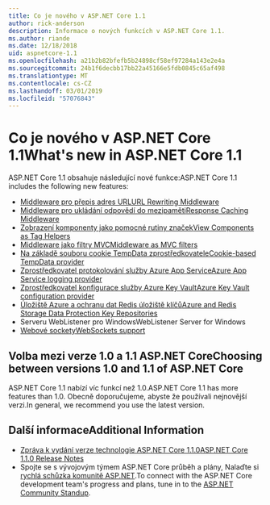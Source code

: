 ```yaml
---
title: Co je nového v ASP.NET Core 1.1
author: rick-anderson
description: Informace o nových funkcích v ASP.NET Core 1.1.
ms.author: riande
ms.date: 12/18/2018
uid: aspnetcore-1.1
ms.openlocfilehash: a21b2b82bfefb5b24898cf58ef97284a143e2e4a
ms.sourcegitcommit: 24b1f6decbb17bb22a45166e5fdb0845c65af498
ms.translationtype: MT
ms.contentlocale: cs-CZ
ms.lasthandoff: 03/01/2019
ms.locfileid: "57076843"
---
```

# <a name="whats-new-in-aspnet-core-11"></a><span data-ttu-id="2b889-103">Co je nového v ASP.NET Core 1.1</span><span class="sxs-lookup"><span data-stu-id="2b889-103">What's new in ASP.NET Core 1.1</span></span>

<span data-ttu-id="2b889-104">ASP.NET Core 1.1 obsahuje následující nové funkce:</span><span class="sxs-lookup"><span data-stu-id="2b889-104">ASP.NET Core 1.1 includes the following new features:</span></span>

- [<span data-ttu-id="2b889-105">Middleware pro přepis adres URL</span><span class="sxs-lookup"><span data-stu-id="2b889-105">URL Rewriting Middleware</span></span>](xref:fundamentals/url-rewriting)
- [<span data-ttu-id="2b889-106">Middleware pro ukládání odpovědí do mezipaměti</span><span class="sxs-lookup"><span data-stu-id="2b889-106">Response Caching Middleware</span></span>](xref:performance/caching/middleware)
- [<span data-ttu-id="2b889-107">Zobrazení komponenty jako pomocné rutiny značek</span><span class="sxs-lookup"><span data-stu-id="2b889-107">View Components as Tag Helpers</span></span>](xref:mvc/views/view-components#invoking-a-view-component-as-a-tag-helper)
- [<span data-ttu-id="2b889-108">Middleware jako filtry MVC</span><span class="sxs-lookup"><span data-stu-id="2b889-108">Middleware as MVC filters</span></span>](xref:mvc/controllers/filters#using-middleware-in-the-filter-pipeline)
- [<span data-ttu-id="2b889-109">Na základě souboru cookie TempData zprostředkovatele</span><span class="sxs-lookup"><span data-stu-id="2b889-109">Cookie-based TempData provider</span></span>](xref:fundamentals/app-state#tempdata)
- [<span data-ttu-id="2b889-110">Zprostředkovatel protokolování služby Azure App Service</span><span class="sxs-lookup"><span data-stu-id="2b889-110">Azure App Service logging provider</span></span>](xref:fundamentals/logging/index#azure-app-service-provider)
- [<span data-ttu-id="2b889-111">Zprostředkovatel konfigurace služby Azure Key Vault</span><span class="sxs-lookup"><span data-stu-id="2b889-111">Azure Key Vault configuration provider</span></span>](xref:security/key-vault-configuration)
- [<span data-ttu-id="2b889-112">Úložiště Azure a ochranu dat Redis úložiště klíčů</span><span class="sxs-lookup"><span data-stu-id="2b889-112">Azure and Redis Storage Data Protection Key Repositories</span></span>](xref:security/data-protection/implementation/key-storage-providers#azure-and-redis)
- <span data-ttu-id="2b889-113">Serveru WebListener pro Windows</span><span class="sxs-lookup"><span data-stu-id="2b889-113">WebListener Server for Windows</span></span>
- [<span data-ttu-id="2b889-114">Webové sockety</span><span class="sxs-lookup"><span data-stu-id="2b889-114">WebSockets support</span></span>](xref:fundamentals/websockets)

## <a name="choosing-between-versions-10-and-11-of-aspnet-core"></a><span data-ttu-id="2b889-115">Volba mezi verze 1.0 a 1.1 ASP.NET Core</span><span class="sxs-lookup"><span data-stu-id="2b889-115">Choosing between versions 1.0 and 1.1 of ASP.NET Core</span></span>

<span data-ttu-id="2b889-116">ASP.NET Core 1.1 nabízí víc funkcí než 1.0.</span><span class="sxs-lookup"><span data-stu-id="2b889-116">ASP.NET Core 1.1 has more features than 1.0.</span></span> <span data-ttu-id="2b889-117">Obecně doporučujeme, abyste že používali nejnovější verzi.</span><span class="sxs-lookup"><span data-stu-id="2b889-117">In general, we recommend you use the latest version.</span></span>

## <a name="additional-information"></a><span data-ttu-id="2b889-118">Další informace</span><span class="sxs-lookup"><span data-stu-id="2b889-118">Additional Information</span></span>

- [<span data-ttu-id="2b889-119">Zpráva k vydání verze technologie ASP.NET Core 1.1.0</span><span class="sxs-lookup"><span data-stu-id="2b889-119">ASP.NET Core 1.1.0 Release Notes</span></span>](https://github.com/aspnet/Home/releases/tag/1.1.0)
- <span data-ttu-id="2b889-120">Spojte se s vývojovým týmem ASP.NET Core průběh a plány, Nalaďte si [rychlá schůzka komunitě ASP.NET](https://live.asp.net/).</span><span class="sxs-lookup"><span data-stu-id="2b889-120">To connect with the ASP.NET Core development team's progress and plans, tune in to the [ASP.NET Community Standup](https://live.asp.net/).</span></span>
